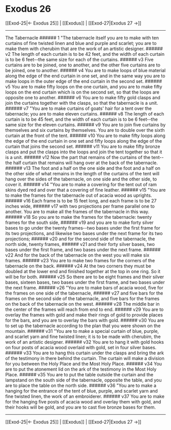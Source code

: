 # Exodus 26

[[Exod-25|← Exodus 25]] | [[Exodus]] | [[Exod-27|Exodus 27 →]]
***

The Tabernacle ###### 1 "The tabernacle itself you are to make with ten curtains of fine twisted linen and blue and purple and scarlet; you are to make them with cherubim that are the work of an artistic designer. ###### v2 The length of each curtain is to be 42 feet, and the width of each curtain is to be 6 feet--the same size for each of the curtains. ###### v3 Five curtains are to be joined, one to another, and the other five curtains are to be joined, one to another. ###### v4 You are to make loops of blue material along the edge of the end curtain in one set, and in the same way you are to make loops in the outer edge of the end curtain in the second set. ###### v5 You are to make fifty loops on the one curtain, and you are to make fifty loops on the end curtain which is on the second set, so that the loops are opposite one to another. ###### v6 You are to make fifty gold clasps and join the curtains together with the clasps, so that the tabernacle is a unit. ###### v7 "You are to make curtains of goats' hair for a tent over the tabernacle; you are to make eleven curtains. ###### v8 The length of each curtain is to be 45 feet, and the width of each curtain is to be 6 feet--the same size for the eleven curtains. ###### v9 You are to join five curtains by themselves and six curtains by themselves. You are to double over the sixth curtain at the front of the tent. ###### v10 You are to make fifty loops along the edge of the end curtain in one set and fifty loops along the edge of the curtain that joins the second set. ###### v11 You are to make fifty bronze clasps and put the clasps into the loops and join the tent together so that it is a unit. ###### v12 Now the part that remains of the curtains of the tent--the half curtain that remains will hang over at the back of the tabernacle. ###### v13 The foot and a half on the one side and the foot and a half on the other side of what remains in the length of the curtains of the tent will hang over the sides of the tabernacle, on one side and the other side, to cover it. ###### v14 "You are to make a covering for the tent out of ram skins dyed red and over that a covering of fine leather. ###### v15 "You are to make the frames for the tabernacle out of acacia wood as uprights. ###### v16 Each frame is to be 15 feet long, and each frame is to be 27 inches wide, ###### v17 with two projections per frame parallel one to another. You are to make all the frames of the tabernacle in this way. ###### v18 So you are to make the frames for the tabernacle: twenty frames for the south side, ###### v19 and you are to make forty silver bases to go under the twenty frames--two bases under the first frame for its two projections, and likewise two bases under the next frame for its two projections; ###### v20 and for the second side of the tabernacle, the north side, twenty frames, ###### v21 and their forty silver bases, two bases under the first frame, and two bases under the next frame. ###### v22 And for the back of the tabernacle on the west you will make six frames. ###### v23 You are to make two frames for the corners of the tabernacle on the back. ###### v24 At the two corners they must be doubled at the lower end and finished together at the top in one ring. So it will be for both. ###### v25 So there are to be eight frames and their silver bases, sixteen bases, two bases under the first frame, and two bases under the next frame. ###### v26 "You are to make bars of acacia wood, five for the frames on one side of the tabernacle, ###### v27 and five bars for the frames on the second side of the tabernacle, and five bars for the frames on the back of the tabernacle on the west. ###### v28 The middle bar in the center of the frames will reach from end to end. ###### v29 You are to overlay the frames with gold and make their rings of gold to provide places for the bars, and you are to overlay the bars with gold. ###### v30 You are to set up the tabernacle according to the plan that you were shown on the mountain. ###### v31 "You are to make a special curtain of blue, purple, and scarlet yarn and fine twisted linen; it is to be made with cherubim, the work of an artistic designer. ###### v32 You are to hang it with gold hooks on four posts of acacia wood overlaid with gold, set in four silver bases. ###### v33 You are to hang this curtain under the clasps and bring the ark of the testimony in there behind the curtain. The curtain will make a division for you between the Holy Place and the Most Holy Place. ###### v34 You are to put the atonement lid on the ark of the testimony in the Most Holy Place. ###### v35 You are to put the table outside the curtain and the lampstand on the south side of the tabernacle, opposite the table, and you are to place the table on the north side. ###### v36 "You are to make a hanging for the entrance of the tent of blue, purple, and scarlet yarn and fine twisted linen, the work of an embroiderer. ###### v37 You are to make for the hanging five posts of acacia wood and overlay them with gold, and their hooks will be gold, and you are to cast five bronze bases for them.

***
[[Exod-25|← Exodus 25]] | [[Exodus]] | [[Exod-27|Exodus 27 →]]
